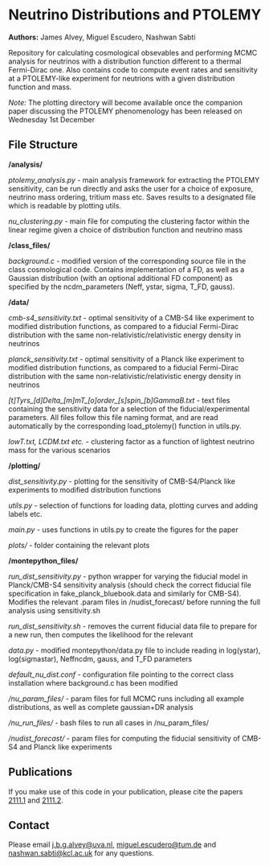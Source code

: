 # Neutrino Distributions and PTOLEMY
**Authors:** James Alvey, Miguel Escudero, Nashwan Sabti

Repository for calculating cosmological obsevables and performing MCMC analysis for neutrinos with a distribution function different to a thermal Fermi-Dirac one. Also contains code to compute event rates and sensitivity at a PTOLEMY-like experiment for neutrions with a given distribution function and mass.

*Note:* The plotting directory will become available once the companion paper discussing the PTOLEMY phenomenology has been released on Wednesday 1st December

## File Structure

**/analysis/**
  
*ptolemy_analysis.py* - main analysis framework for extracting the PTOLEMY sensitivity, can be run directly and asks the user for a choice of exposure, neutrino mass ordering, tritium mass etc. Saves results to a designated file which is readable by plotting utils.

*nu_clustering.py* - main file for computing the clustering factor within the linear regime given a choice of distribution function and neutrino mass

**/class_files/**
  
*background.c* - modified version of the corresponding source file in the class cosmological code. Contains implementation of a FD, as well as a Gaussian distribution (with an optional additional FD component) as specified by the ncdm_parameters (Neff, ystar, sigma, T_FD, gauss).

**/data/**

*cmb-s4_sensitivity.txt* - optimal sensitivity of a CMB-S4 like experiment to modified distribution functions, as compared to a fiducial Fermi-Dirac distribution with the same non-relativistic/relativistic energy density in neutrinos

*planck_sensitivity.txt* - optimal sensitivity of a Planck like experiment to modified distribution functions, as compared to a fiducial Fermi-Dirac distribution with the same non-relativistic/relativistic energy density in neutrinos

*[t]Tyrs_[d]Delta_[m]mT_[o]order_[s]spin_[b]GammaB.txt* - text files containing the sensitivity data for a selection of the fiducial/experimental parameters. All files follow this file naming format, and are read automatically by the corresponding load_ptolemy() function in utils.py.

*lowT.txt, LCDM.txt etc.* - clustering factor as a function of lightest neutrino mass for the various scenarios

**/plotting/**

*dist_sensitivity.py* - plotting for the sensitivity of CMB-S4/Planck like experiments to modified distribution functions

*utils.py* - selection of functions for loading data, plotting curves and adding labels etc.

*main.py* - uses functions in utils.py to create the figures for the paper

*plots/* - folder containing the relevant plots

**/montepython_files/**

*run_dist_sensitivity.py* - python wrapper for varying the fiducial model in Planck/CMB-S4 sensitivity analysis (should check the correct fiducial file specification in fake_planck_bluebook.data and similarly for CMB-S4). Modifies the relevant .param files in /nudist_forecast/ before running the full analysis using sensitivity.sh

*run_dist_sensitivity.sh* - removes the current fiducial data file to prepare for a new run, then computes the likelihood for the relevant 

*data.py* - modified montepython/data.py file to include reading in log(ystar), log(sigmastar), Neffncdm, gauss, and T_FD parameters

*default_nu_dist.conf* - configuration file pointing to the correct class installation where background.c has been modified

*/nu_param_files/* - param files for full MCMC runs including all example distributions, as well as complete gaussian+DR analysis

*/nu_run_files/* - bash files to run all cases in /nu_param_files/

*/nudist_forecast/* - param files for computing the fiducial sensitivity of CMB-S4 and Planck like experiments

## Publications
If you make use of this code in your publication, please cite the papers [2111.1] and [2111.2].

## Contact
Please email j.b.g.alvey@uva.nl, miguel.escudero@tum.de and nashwan.sabti@kcl.ac.uk for any questions.

[2111.1]: https://arxiv.org
[2111.2]: https://arxiv.org
